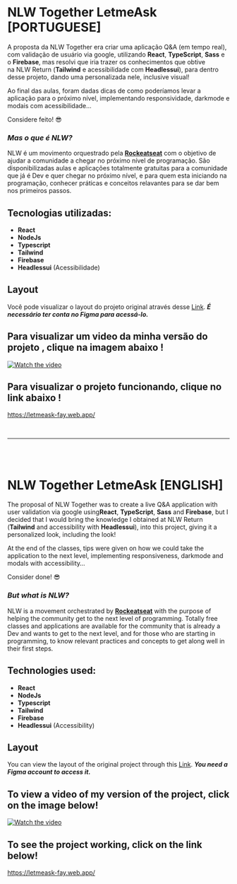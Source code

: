 # NLW Together LetmeAsk [PORTUGUESE]

A proposta da NLW Together era criar uma aplicação Q&A (em tempo real), com validação de usuário via google, utilizando **React**, **TypeScript**, **Sass** e o **Firebase**, mas resolvi que iria trazer os conhecimentos que obtive na NLW Return (**Tailwind** e acessibilidade com **Headlessui**), para dentro desse projeto, dando uma personalizada nele, inclusive visual!

Ao final das aulas, foram dadas dicas de como poderíamos levar a aplicação para o próximo nível, implementando responsividade, darkmode e modais com acessibilidade…

Considere feito! 😎

### ***Mas o que é NLW?***
NLW é um movimento orquestrado pela **[Rockeatseat](https://www.rocketseat.com.br/)** com o objetivo de ajudar a comunidade a chegar no próximo nível de programação.
São disponibilizadas aulas e aplicações totalmente gratuitas para a comunidade que já é Dev e quer chegar no próximo nível, e para quem esta iniciando na programação, conhecer práticas e conceitos relavantes para se dar bem nos primeiros passos.

## Tecnologias utilizadas:

- **React**
- **NodeJs**
- **Typescript**
- **Tailwind**
- **Firebase**
- **Headlessui** (Acessibilidade)



##  Layout
Você pode visualizar o layout do projeto original através desse [Link](https://www.figma.com/community/file/1009824839797878169/Letmeask). ***É necessário ter conta no Figma para acessá-lo.***

## Para visualizar um video da minha versão do projeto , clique na imagem abaixo !

[![Watch the video](https://encrypted-tbn0.gstatic.com/images?q=tbn:ANd9GcTvX7XjW8SbO7M8RFY41EYr8WtFq9QouZ7L5A&usqp=CAU)](https://youtu.be/VXYdgGWtWB4)

## Para visualizar o projeto funcionando, clique no link abaixo !

https://letmeask-fay.web.app/

<br/>
<hr/>
<br/>
<br/>

# NLW Together LetmeAsk [ENGLISH]

The proposal of NLW Together was to create a live Q&A application with user validation via google using**React**, **TypeScript**, **Sass** and **Firebase**, but I decided that I would bring the knowledge I obtained at NLW Return (**Tailwind** and accessibility with **Headlessui**), into this project, giving it a personalized look, including the look!

At the end of the classes, tips were given on how we could take the application to the next level, implementing responsiveness, darkmode and modals with accessibility…

Consider done! 😎

### ***But what is NLW?***
NLW is a movement orchestrated by **[Rockeatseat](https://www.rocketseat.com.br/)** with the purpose of helping the community get to the next level of programming.
Totally free classes and applications are available for the community that is already a Dev and wants to get to the next level, and for those who are starting in programming, to know relevant practices and concepts to get along well in their first steps.

## Technologies used:

- **React**
- **NodeJs**
- **Typescript**
- **Tailwind**
- **Firebase**
- **Headlessui** (Accessibility)



## Layout
You can view the layout of the original project through this [Link](https://www.figma.com/community/file/1009824839797878169/Letmeask). ***You need a Figma account to access it.***

## To view a video of my version of the project, click on the image below!

[![Watch the video](https://encrypted-tbn0.gstatic.com/images?q=tbn:ANd9GcTvX7XjW8SbO7M8RFY41EYr8WtFq9QouZ7L5A&usqp=CAU)](https://youtu.be/VXYdgGWtWB4)

## To see the project working, click on the link below!

https://letmeask-fay.web.app/
